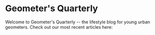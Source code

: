 # Geometer's Quarterly

Welcome to Geometer's Quarterly -- the lifestyle blog for young urban geometers. Check out our most recent articles here:

```{tableofcontents}
```
